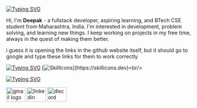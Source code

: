 [![Typing SVG](https://readme-typing-svg.demolab.com?font=Fira+Code&pause=1000&width=435&lines=about+me)](https://git.io/typing-svg)
<p align="left">Hi, I'm <b>Deepak</b> - a fullstack developer, aspiring learning, and BTech CSE student from Maharashtra, India. I'm interested in development, problem solving, and learning new things. I keep working on projects in my free time, always in the quest of making them better.</p>

i guess it is opening the links in the github website itself, but it should go to google and type these links for them to work correctly

[![Typing SVG](https://readme-typing-svg.demolab.com?font=Fira+Code&pause=1000&width=435&lines=skills)](https://git.io/typing-svg)
[![SkillIcons](https://skillicons.dev/icons?i=js,html,css,nodejs,react,py,tailwind,bootstrap,mysql,firebase,figma,java,c++,)](https://skillicons.dev)<br/>

[![Typing SVG](https://readme-typing-svg.demolab.com?font=Fira+Code&pause=1000&width=435&lines=connect+with+me)](https://git.io/typing-svg)
<div align="left">
  <a href="mailto:deepakrjain7@gmail.com?subject=[GitHub]%20Source%20Han%20Sans">
  <img src="https://raw.githubusercontent.com/maurodesouza/profile-readme-generator/master/src/assets/icons/social/gmail/default.svg" width="52" height="40" alt="gmail logo"  /></a>
  <a href="https://www.linkedin.com/in/deepakrjain" target="_blank">
  <img src="https://raw.githubusercontent.com/maurodesouza/profile-readme-generator/master/src/assets/icons/social/linkedin/default.svg" width="52" height="40" alt="linkedin logo"  /></a>
  <a href="https://discordapp.com/users/1040961292212650025/" target="_blank">
  <img src="https://raw.githubusercontent.com/maurodesouza/profile-readme-generator/master/src/assets/icons/social/discord/default.svg" width="52" height="40" alt="discord logo"  /></a>
</div>
